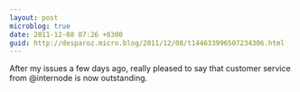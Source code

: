 ```yaml
---
layout: post
microblog: true
date: 2011-12-08 07:26 +0300
guid: http://desparoz.micro.blog/2011/12/08/t144633996507234306.html
---
```

After my issues a few days ago, really pleased to say that customer service from @internode is now outstanding.
